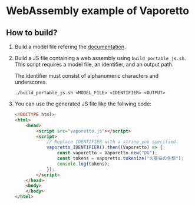 # WebAssembly example of Vaporetto

## How to build?

1. Build a model file refering the [documentation](../README.md).

2. Build a JS file containing a web assembly using `build_portable_js.sh`.
   This script requires a model file, an identifier, and an output path.
   
   The identifier must consist of alphanumeric characters and underscores.
   ```
   ./build_portable_js.sh <MODEL_FILE> <IDENTIFIER> <OUTPUT>
   ```

3. You can use the generated JS file like the follwing code:
   ```html
   <!DOCTYPE html>
   <html>
       <head>
           <script src="vaporetto.js"></script>
           <script>
               // Replace IDENTIFIER with a string you specified.
               vaporetto_IDENTIFIER().then((Vaporetto) => {
                   const vaporetto = Vaporetto.new("DG");
                   const tokens = vaporetto.tokenize("火星猫の生態");
                   console.log(tokens);
               });
           </script>
       </head>
       <body>
       </body>
   </html>
   ```
